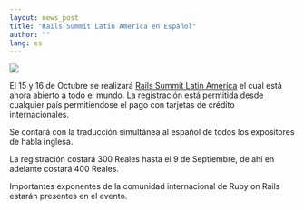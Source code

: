 ```yaml
---
layout: news_post
title: "Rails Summit Latin America en Español"
author: ""
lang: es
---
```


[![](http://site.locaweb.com.br/images/locaweb/en_US/railssummit/banners/468x60.gif)][1]

El 15 y 16 de Octubre se realizará [Rails Summit Latin America][2] el
cual está ahora abierto a todo el mundo. La registración está permitida
desde cualquier país permitiéndose el pago con tarjetas de crédito
internacionales.

Se contará con la traducción simultánea al español de todos los
expositores de habla inglesa.

La registración costará 300 Reales hasta el 9 de Septiembre, de ahí en
adelante costará 400 Reales.

Importantes exponentes de la comunidad internacional de Ruby on Rails
estarán presentes en el evento.



[1]: http://site.locaweb.com.br/railssummit-en 
[2]: http://site.locaweb.com.br/railssummit/default.asp?language=7 
